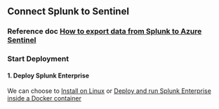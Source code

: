 ## Connect Splunk to Sentinel

### Reference doc [How to export data from Splunk to Azure Sentinel](https://techcommunity.microsoft.com/t5/microsoft-sentinel-blog/how-to-export-data-from-splunk-to-azure-sentinel/ba-p/1891237)

### Start Deployment
#### 1. Deploy Splunk Enterprise
We can choose to [Install on Linux](https://docs.splunk.com/Documentation/Splunk/9.0.4/Installation/InstallonLinux) or [Deploy and run Splunk Enterprise inside a Docker container](https://docs.splunk.com/Documentation/Splunk/8.0.5/Installation/DeployandrunSplunkEnterpriseinsideDockercontainers)

